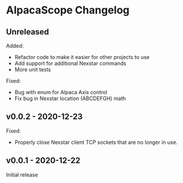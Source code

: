 # AlpacaScope Changelog

## Unreleased

Added:
- Refactor code to make it easier for other projects to use
- Add support for additional Nexstar commands
- More unit tests

Fixed:
- Bug with enum for Alpaca Axis control
- Fix bug in Nexstar location (ABCDEFGH) math

## v0.0.2 - 2020-12-23

Fixed: 
- Properly close Nexstar client TCP sockets that are no longer in use.

## v0.0.1 - 2020-12-22

Initial release
